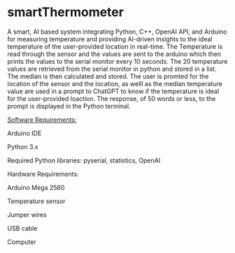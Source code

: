 # smartThermometer
A smart, AI based system integrating Python, C++, OpenAI API, and Arduino for measuring temperature and providing AI-driven insights to the ideal temperature of the user-provided location in real-time. The Temperature is read through the sensor and the values are sent to the arduino which then prints the values to the serial monitor every 10 seconds. The 20 temperature values are retrieved from the serial monitor in python and stored in a list. The median is then calculated and stored. The user is promted for the location of the sensor and the location, as welll as the median temperature value are used in a prompt to ChatGPT to know if the temperature is ideal for the user-provided loaction. The response, of 50 words or less, to the prompt is displayed in the Python terminal.


<U>Software Requirements:</U>

Arduino IDE

Python 3.x

Required Python libraries: pyserial, statistics, OpenAI

Hardware Requirements:

Arduino Mega 2560

Temperature sensor

Jumper wires

USB cable

Computer
